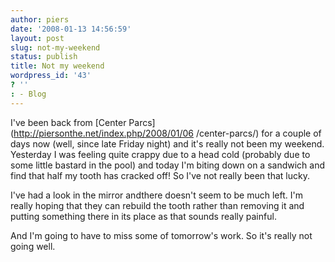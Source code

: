 ```yaml
---
author: piers
date: '2008-01-13 14:56:59'
layout: post
slug: not-my-weekend
status: publish
title: Not my weekend
wordpress_id: '43'
? ''
: - Blog
---
```


I've been back from [Center Parcs](http://piersonthe.net/index.php/2008/01/06
/center-parcs/) for a couple of days now (well, since late Friday night) and
it's really not been my weekend. Yesterday I was feeling quite crappy due to a
head cold (probably due to some little bastard in the pool) and today I'm
biting down on a sandwich and find that half my tooth has cracked off! So I've
not really been that lucky.

I've had a look in the mirror andthere doesn't seem to be much left. I'm
really hoping that they can rebuild the tooth rather than removing it and
putting something there in its place as that sounds really painful.

And I'm going to have to miss some of tomorrow's work. So it's really not
going well.


